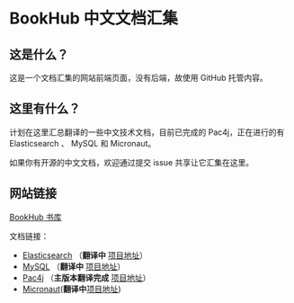 # BookHub 中文文档汇集

## 这是什么？

这是一个文档汇集的网站前端页面，没有后端，故使用 GitHub 托管内容。

## 这里有什么？

计划在这里汇总翻译的一些中文技术文档，目前已完成的 Pac4j，正在进行的有 Elasticsearch 、 MySQL 和 Micronaut。

如果你有开源的中文文档，欢迎通过提交 issue 共享让它汇集在这里。

## 网站链接

[BookHub 书库](https://docs.bookhub.tech)

文档链接：

- [Elasticsearch](https://elasticsearch.bookhub.tech) （**翻译中** [项目地址](https://github.com/dev2007/elasticsearch-doc)）
- [MySQL](https://mysql.bookhub.tech) （**翻译中** [项目地址](https://github.com/dev2007/mysql8-manual)）
- [Pac4j](https://pac4j.bookhub.tech) （**主版本翻译完成** [项目地址](https://github.com/dev2007/pac4j-docs)）
- [Micronaut](https://micronaut.bookhub.tech)(**翻译中**[项目地址](https://github.com/dev2007/micronaut-doc))
